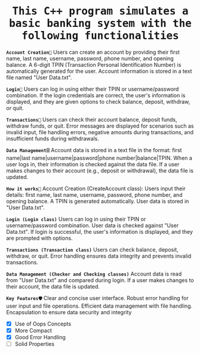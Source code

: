 

<h1 align="center" style="margin-top: 0px; font-family: monospace;">This C++ program simulates a basic banking system with the following functionalities</h1>

**`Account Creation🪪`**
      Users can create an account by providing their first name, last name, username, password, phone number, and opening balance.
      A 6-digit TPIN (Transaction Personal Identification Number) is automatically generated for the user.
      Account information is stored in a text file named "User Data.txt".
      
**`Login🔐`**
      Users can log in using either their TPIN or username/password combination.
      If the login credentials are correct, the user's information is displayed, and they are given options to check balance, deposit, withdraw, or quit.
      
**`Transactions📨`**
      Users can check their account balance, deposit funds, withdraw funds, or quit.
      Error messages are displayed for scenarios such as invalid input, file handling errors, negative amounts during transactions, and insufficient funds during withdrawals.
      
**`Data Management🗄️`**
      Account data is stored in a text file in the format: first name|last name|username|password|phone number|balance|TPIN.
      When a user logs in, their information is checked against the data file.
      If a user makes changes to their account (e.g., deposit or withdrawal), the data file is updated.
      
**`How it works🤔`**
      Account Creation (CreateAccount class):
      Users input their details: first name, last name, username, password, phone number, and opening balance.
      A TPIN is generated automatically.
      User data is stored in "User Data.txt".
      
**`Login (Login class)`**
      Users can log in using their TPIN or username/password combination.
      User data is checked against "User Data.txt".
      If login is successful, the user's information is displayed, and they are prompted with options.
      
**`Transactions (Transaction class)`**
      Users can check balance, deposit, withdraw, or quit.
      Error handling ensures data integrity and prevents invalid transactions.
      
**`Data Management (Checker and Checking classes)`**
      Account data is read from "User Data.txt" and compared during login.
      If a user makes changes to their account, the data file is updated.
      
**`Key Features🛡️`**
      Clear and concise user interface.
      Robust error handling for user input and file operations.
      Efficient data management with file handling.
      Encapsulation to ensure data security and integrity


* [x]  Use of Oops Concepts
* [x]  More Compact
* [x]  Good Error Handling
* [ ]  Solid Properties
